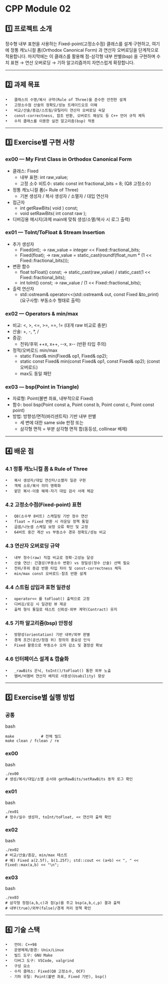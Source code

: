 # CPP Module 02

## 1️⃣ 프로젝트 소개

정수형 내부 표현을 사용하는 Fixed-point(고정소수점) 클래스를 설계·구현하고, 여기에 정통 캐노니컬 폼(Orthodox Canonical Form) 과 연산자 오버로딩을 단계적으로 적용합니다. 마지막에는 이 클래스를 활용해 점-삼각형 내부 판별(bsp) 을 구현하며 수치 표현 → 연산 오버로딩 → 기하 알고리즘까지 자연스럽게 확장합니다.

---

## 2️⃣ 과제 목표
	•	클래스의 수명/복사 규약(Rule of Three)을 준수한 안전한 설계
	•	고정소수점 산술의 정확도/성능 트레이드오프 이해
	•	비교/산술/증감/스트림/유틸리티 연산자 오버로딩 숙달
	•	const-correctness, 참조 반환, 오버로드 해상도 등 C++ 언어 규칙 체득
	•	수치 클래스를 이용한 실전 알고리즘(bsp) 적용

---

## 3️⃣ Exercise별 구현 사항

### ex00 — My First Class in Orthodox Canonical Form
* 클래스: Fixed
  - 내부 표현: int raw_value;
  - 고정 소수 비트수: static const int fractional_bits = 8; (Q8 고정소수)
* 정통 캐노니컬 폼(= Rule of Three)
  - 기본 생성자 / 복사 생성자 / 소멸자 / 대입 연산자
* 접근자
  - int getRawBits( void ) const;
  - void setRawBits( int const raw );
* 디버깅용 메시지(과제 main에 맞춰 생성/소멸/복사 시 로그 출력)

### ex01 — ToInt/ToFloat & Stream Insertion
* 추가 생성자
  - Fixed(int);  → raw_value = integer << Fixed::fractional_bits;
  - Fixed(float); → raw_value = static_cast<int>(roundf(float_num * (1 << Fixed::fractional_bits)));
* 변환 함수
  - float toFloat() const; → static_cast<float>(raw_value) / static_cast<float>(1 << Fixed::fractional_bits);
  - int   toInt()   const; → raw_value / (1 << Fixed::fractional_bits);
* 출력 연산자
  - std::ostream& operator<<(std::ostream& out, const Fixed &to_print) (요구사항: 부동소수 형태로 출력)

### ex02 — Operators & min/max
* 비교: <, >, <=, >=, ==, !=  (대개 raw 비교로 충분)
* 산술: +, -, *, /
* 증감:
  - 전위/후위 ++x, x++, --x, x-- (반환 타입 주의)
* 정적/오버로드 min/max
  - static Fixed& min(Fixed& op1, Fixed& op2);
  - static const Fixed& min(const Fixed& op1, const Fixed& op2); (const 오버로드)
  - max도 동일 패턴

### ex03 — bsp(Point in Triangle)
* 자료형: Point(불변 좌표, 내부적으로 Fixed)
* 함수: bool bsp(Point const a, Point const b, Point const c, Point const point)
* 방법: 방향성/면적(바리센트릭) 기반 내부 판별
  - 세 변에 대한 same side 판정 또는
  - 삼각형 면적 = 부분 삼각형 면적 합(동등성, collinear 배제)

---

## 4️⃣ 배운 점

### 4.1 정통 캐노니컬 폼 & Rule of Three
	•	복사 생성자/대입 연산자/소멸자 일관 구현
	•	객체 소유/복사 의미 명확화
	•	얕은 복사·이중 해제·자기 대입 검사 사례 체감

### 4.2 고정소수점(Fixed-point) 표현
	•	Q8(소수부 8비트) 스케일링 기반 정수 연산
	•	float ↔ Fixed 변환 시 라운딩 정책 통일
	•	곱셈/나눗셈 스케일 보정 오류 확인 및 교정
	•	64비트 중간 계산 vs 부동소수 경유 정확도/성능 비교

### 4.3 연산자 오버로딩 규약
	•	내부 정수(raw) 직접 비교로 정확·고성능 달성
	•	산술 연산: 간결성(부동소수 변환) vs 정밀성(정수 산술) 선택 필요
	•	전위/후위 증감 반환 타입 차이 및 const-correctness 체득
	•	min/max const 오버로드·참조 반환 설계

### 4.4 스트림 삽입과 표현 일관성
	•	operator<< 를 toFloat() 출력으로 고정
	•	디버깅/로깅 시 일관된 뷰 제공
	•	출력 형식 통일로 테스트 신뢰성·외부 계약(Contract) 유지

### 4.5 기하 알고리즘(bsp) 안정성
	•	방향성(orientation) 기반 내부/외부 판별
	•	경계 조건(공선/정점 위) 정의의 중요성 인식
	•	Fixed 활용으로 부동소수 오차 감소 및 결정성 확보

### 4.6 인터페이스 설계 & 캡슐화
	•	_rawBits 은닉, toInt()/toFloat() 통한 외부 노출
	•	멤버/비멤버 연산자 배치로 사용성(Usability) 향상


---

## 5️⃣ Exercise별 실행 방법

### 공통

bash
```
make            # 전체 빌드
make clean / fclean / re
```

### ex00

bash
```
./ex00
# 생성/복사/대입/소멸 순서와 getRawBits/setRawBits 동작 로그 확인
```

### ex01

bash
```
./ex01
# 정수/실수 생성자, toInt/toFloat, << 연산자 출력 확인
```

### ex02

bash
```
./ex02
# 비교/산술/증감, min/max 테스트
# 예) Fixed a(2.5f), b(1.25f); std::cout << (a+b) << ", " << Fixed::max(a,b) << "\n";
```

### ex03

bash
```
./ex03
# 삼각형 정점(a,b,c)과 점(p)을 주고 bsp(a,b,c,p) 결과 출력
# 내부(true)/외부(false)/경계 처리 정책 확인
```

---

## 6️⃣ 기술 스택
	•	언어: C++98
	•	운영체제/환경: Unix/Linux
	•	빌드 도구: GNU Make
	•	디버그 도구: VSCode, valgrind
	•	구성 요소
	  -	수치 클래스: Fixed(Q8 고정소수, OCF)
	  -	기하 유틸: Point(불변 좌표, Fixed 기반), bsp()
